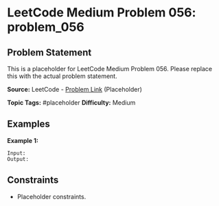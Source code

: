# LeetCode Medium Problem 056: problem_056

## Problem Statement

This is a placeholder for LeetCode Medium Problem 056.
Please replace this with the actual problem statement.

**Source:** LeetCode - [Problem Link](https://leetcode.com/problems/problem-056/) (Placeholder)

**Topic Tags:** #placeholder
**Difficulty:** Medium

## Examples

**Example 1:**

```
Input:
Output:
```

## Constraints

- Placeholder constraints.
